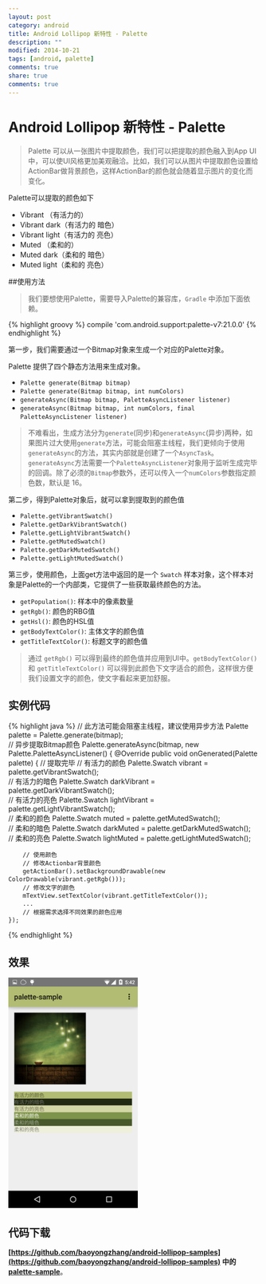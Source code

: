 ```yaml
---
layout: post
category: android
title: Android Lollipop 新特性 - Palette
description: ""
modified: 2014-10-21
tags: [android, palette]
comments: true
share: true
comments: true
---
```

Android Lollipop 新特性 - Palette
===============

> Palette 可以从一张图片中提取颜色，我们可以把提取的颜色融入到App UI中，可以使UI风格更加美观融洽。比如，我们可以从图片中提取颜色设置给ActionBar做背景颜色，这样ActionBar的颜色就会随着显示图片的变化而变化。  

Palette可以提取的颜色如下

* Vibrant  （有活力的）
* Vibrant dark（有活力的 暗色）
* Vibrant light（有活力的 亮色）
* Muted  （柔和的）
* Muted dark（柔和的 暗色）
* Muted light（柔和的 亮色）

##使用方法

> 我们要想使用Palette，需要导入Palette的兼容库，`Gradle` 中添加下面依赖。  

{% highlight groovy %}
    compile 'com.android.support:palette-v7:21.0.0'
{% endhighlight %}

第一步，我们需要通过一个Bitmap对象来生成一个对应的Palette对象。  

Palette 提供了四个静态方法用来生成对象。
* `Palette generate(Bitmap bitmap)`
* `Palette generate(Bitmap bitmap, int numColors)`
* `generateAsync(Bitmap bitmap, PaletteAsyncListener listener)`
* `generateAsync(Bitmap bitmap, int numColors, final PaletteAsyncListener listener)`

> 不难看出，生成方法分为`generate`(同步)和`generateAsync`(异步)两种，如果图片过大使用`generate`方法，可能会阻塞主线程，我们更倾向于使用`generateAsync`的方法，其实内部就是创建了一个`AsyncTask`。`generateAsync`方法需要一个`PaletteAsyncListener`对象用于监听生成完毕的回调。除了必须的`Bitmap`参数外，还可以传入一个`numColors`参数指定颜色数，默认是 16。  

第二步，得到Palette对象后，就可以拿到提取到的颜色值

* `Palette.getVibrantSwatch()`
* `Palette.getDarkVibrantSwatch()`
* `Palette.getLightVibrantSwatch()`
* `Palette.getMutedSwatch()`
* `Palette.getDarkMutedSwatch()`
* `Palette.getLightMutedSwatch()`

第三步，使用颜色，上面get方法中返回的是一个 `Swatch` 样本对象，这个样本对象是Palette的一个内部类，它提供了一些获取最终颜色的方法。

* `getPopulation()`: 样本中的像素数量
* `getRgb()`: 颜色的RBG值
* `getHsl()`: 颜色的HSL值
* `getBodyTextColor()`: 主体文字的颜色值
* `getTitleTextColor()`: 标题文字的颜色值

> 通过 `getRgb()` 可以得到最终的颜色值并应用到UI中。`getBodyTextColor()` 和 `getTitleTextColor()` 可以得到此颜色下文字适合的颜色，这样很方便我们设置文字的颜色，使文字看起来更加舒服。

## 实例代码

{% highlight java %}
// 此方法可能会阻塞主线程，建议使用异步方法
Palette palette = Palette.generate(bitmap);   
// 异步提取Bitmap颜色
Palette.generateAsync(bitmap, new Palette.PaletteAsyncListener() {
    @Override
    public void onGenerated(Palette palette) {
        // 提取完毕
        // 有活力的颜色
        Palette.Swatch vibrant = palette.getVibrantSwatch();    
        // 有活力的暗色
        Palette.Swatch darkVibrant = palette.getDarkVibrantSwatch();    
        // 有活力的亮色
        Palette.Swatch lightVibrant = palette.getLightVibrantSwatch();    
        // 柔和的颜色
        Palette.Swatch muted = palette.getMutedSwatch();    
        // 柔和的暗色
        Palette.Swatch darkMuted = palette.getDarkMutedSwatch();    
        // 柔和的亮色
        Palette.Swatch lightMuted = palette.getLightMutedSwatch();    

        // 使用颜色
        // 修改Actionbar背景颜色
        getActionBar().setBackgroundDrawable(new ColorDrawable(vibrant.getRgb()));
        // 修改文字的颜色
        mTextView.setTextColor(vibrant.getTitleTextColor());
        ...
        // 根据需求选择不同效果的颜色应用
    });
{% endhighlight %}

## 效果

<img src="https://raw.githubusercontent.com/baoboy/baoboy.github.io/master/images/screenshots/palette_3.png" width="260" alt="screenshot"/>
  
## 代码下载
**[https://github.com/baoyongzhang/android-lollipop-samples](https://github.com/baoyongzhang/android-lollipop-samples) 中的 [palette-sample](https://github.com/baoyongzhang/android-lollipop-samples/tree/master/palette-sample)**。
